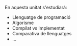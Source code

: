 En aquesta unitat s'estudiarà:

- Llenguatge de programació
- Algorisme
- Compilat vs Implementat
- Comparativa de llenguatges
- ...